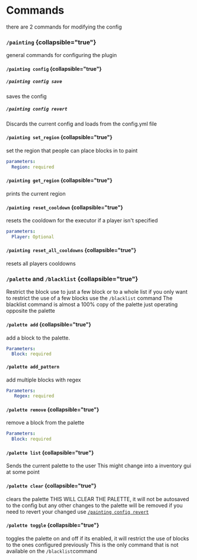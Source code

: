 # Commands
there are 2 commands for modifying the config

### `/painting` {collapsible="true"}
general commands for configuring the plugin
#### `/painting config` {collapsible="true"}
##### `/painting config save`
saves the config

##### `/painting config revert`
Discards the current config and loads from the config.yml file

#### `/painting set_region` {collapsible="true"}
set the region that people can place blocks in to paint
```yaml
parameters:
  Region: required
```
    
#### `/painting get_region` {collapsible="true"}
prints the current region
#### `/painting reset_cooldown` {collapsible="true"}
resets the cooldown for the executor if a player isn't specified
```yaml
parameters:
  Player: Optional
```
#### `/painting reset_all_cooldowns` {collapsible="true"}
resets all players cooldowns

### `/palette` and `/blacklist` {collapsible="true"}
Restrict the block use to just a few block or to a whole list
if you only want to restrict the use of a few blocks use the `/blacklist` command 
The blacklist command is almost a 100% copy of the palette just operating opposite the palette

#### `/palette add` {collapsible="true"}
add a block to the palette.
```yaml
Parameters:
  Block: required
```

#### `/palette add_pattern`
add multiple blocks with regex
```yaml
Parameters:
   Regex: required
```

#### `/palette remove` {collapsible="true"}
remove a block from the palette
```yaml
Parameters:
  Block: required
```

#### `/palette list` {collapsible="true"}
Sends the current palette to the user
<note>This might change into a inventory gui at some point</note>

#### `/palette clear` {collapsible="true"}
clears the palette
<warning>THIS WILL CLEAR THE PALETTE, it will not be autosaved to the config but any other changes to the palette will be removed
if you need to revert your changed use <a href="Commands.md" anchor="painting-config-revert">`/painting config revert`</a></warning>

#### `/palette toggle` {collapsible="true"}
toggles the palette on and off
if its enabled, it will restrict the use of blocks to the ones configured previously 
<tip>This is the only command that is not available on the `/blacklist`command</tip>